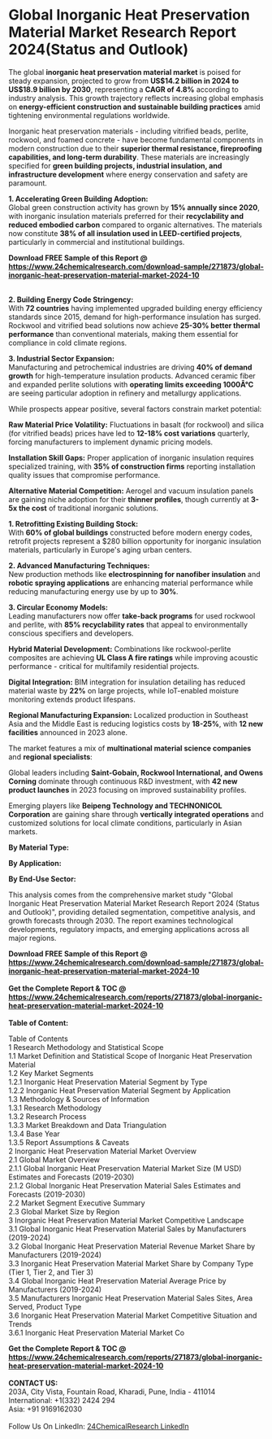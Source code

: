 <h1>Global Inorganic Heat Preservation Material Market Research Report 2024(Status and Outlook)</h1><p>The global <strong>inorganic heat preservation material market</strong> is poised for steady expansion, projected to grow from <strong>US$14.2 billion in 2024 to US$18.9 billion by 2030</strong>, representing a <strong>CAGR of 4.8%</strong> according to industry analysis. This growth trajectory reflects increasing global emphasis on <strong>energy-efficient construction and sustainable building practices</strong> amid tightening environmental regulations worldwide.</p><p>Inorganic heat preservation materials - including vitrified beads, perlite, rockwool, and foamed concrete - have become fundamental components in modern construction due to their <strong>superior thermal resistance, fireproofing capabilities, and long-term durability</strong>. These materials are increasingly specified for <strong>green building projects, industrial insulation, and infrastructure development</strong> where energy conservation and safety are paramount.</p><p><strong>1. Accelerating Green Building Adoption:</strong><br>
Global green construction activity has grown by <strong>15% annually since 2020</strong>, with inorganic insulation materials preferred for their <strong>recyclability and reduced embodied carbon</strong> compared to organic alternatives. The materials now constitute <strong>38% of all insulation used in LEED-certified projects</strong>, particularly in commercial and institutional buildings.</p><div><b>Download FREE Sample of this Report @ 
            <a href="https://www.24chemicalresearch.com/download-sample/271873/global-inorganic-heat-preservation-material-market-2024-10">
            https://www.24chemicalresearch.com/download-sample/271873/global-inorganic-heat-preservation-material-market-2024-10</a></b></div><br><p><strong>2. Building Energy Code Stringency:</strong><br>
With <strong>72 countries</strong> having implemented upgraded building energy efficiency standards since 2015, demand for high-performance insulation has surged. Rockwool and vitrified bead solutions now achieve <strong>25-30% better thermal performance</strong> than conventional materials, making them essential for compliance in cold climate regions.</p><p><strong>3. Industrial Sector Expansion:</strong><br>
Manufacturing and petrochemical industries are driving <strong>40% of demand growth</strong> for high-temperature insulation products. Advanced ceramic fiber and expanded perlite solutions with <strong>operating limits exceeding 1000Â°C</strong> are seeing particular adoption in refinery and metallurgy applications.</p><p>While prospects appear positive, several factors constrain market potential:</p><p><strong>Raw Material Price Volatility:</strong> Fluctuations in basalt (for rockwool) and silica (for vitrified beads) prices have led to <strong>12-18% cost variations</strong> quarterly, forcing manufacturers to implement dynamic pricing models.</p><p><strong>Installation Skill Gaps:</strong> Proper application of inorganic insulation requires specialized training, with <strong>35% of construction firms</strong> reporting installation quality issues that compromise performance.</p><p><strong>Alternative Material Competition:</strong> Aerogel and vacuum insulation panels are gaining niche adoption for their <strong>thinner profiles</strong>, though currently at <strong>3-5x the cost</strong> of traditional inorganic solutions.</p><p><strong>1. Retrofitting Existing Building Stock:</strong><br>
With <strong>60% of global buildings</strong> constructed before modern energy codes, retrofit projects represent a $280 billion opportunity for inorganic insulation materials, particularly in Europe's aging urban centers.</p><p><strong>2. Advanced Manufacturing Techniques:</strong><br>
New production methods like <strong>electrospinning for nanofiber insulation</strong> and <strong>robotic spraying applications</strong> are enhancing material performance while reducing manufacturing energy use by up to <strong>30%</strong>.</p><p><strong>3. Circular Economy Models:</strong><br>
Leading manufacturers now offer <strong>take-back programs</strong> for used rockwool and perlite, with <strong>85% recyclability rates</strong> that appeal to environmentally conscious specifiers and developers.</p><p><strong>Hybrid Material Development:</strong> Combinations like rockwool-perlite composites are achieving <strong>UL Class A fire ratings</strong> while improving acoustic performance - critical for multifamily residential projects.</p><p><strong>Digital Integration:</strong> BIM integration for insulation detailing has reduced material waste by <strong>22%</strong> on large projects, while IoT-enabled moisture monitoring extends product lifespans.</p><p><strong>Regional Manufacturing Expansion:</strong> Localized production in Southeast Asia and the Middle East is reducing logistics costs by <strong>18-25%</strong>, with <strong>12 new facilities</strong> announced in 2023 alone.</p><p>The market features a mix of <strong>multinational material science companies</strong> and <strong>regional specialists</strong>:</p><p>Global leaders including <strong>Saint-Gobain, Rockwool International, and Owens Corning</strong> dominate through continuous R&amp;D investment, with <strong>42 new product launches</strong> in 2023 focusing on improved sustainability profiles.</p><p>Emerging players like <strong>Beipeng Technology and TECHNONICOL Corporation</strong> are gaining share through <strong>vertically integrated operations</strong> and customized solutions for local climate conditions, particularly in Asian markets.</p><p><strong>By Material Type:</strong></p><p><strong>By Application:</strong></p><p><strong>By End-Use Sector:</strong></p><p>This analysis comes from the comprehensive market study "Global Inorganic Heat Preservation Material Market Research Report 2024 (Status and Outlook)", providing detailed segmentation, competitive analysis, and growth forecasts through 2030. The report examines technological developments, regulatory impacts, and emerging applications across all major regions.</p><div><b>Download FREE Sample of this Report @ 
            <a href="https://www.24chemicalresearch.com/download-sample/271873/global-inorganic-heat-preservation-material-market-2024-10">
            https://www.24chemicalresearch.com/download-sample/271873/global-inorganic-heat-preservation-material-market-2024-10</a></b></div><br><div><b>Get the Complete Report & TOC @ 
            <a href="https://www.24chemicalresearch.com/reports/271873/global-inorganic-heat-preservation-material-market-2024-10">
            https://www.24chemicalresearch.com/reports/271873/global-inorganic-heat-preservation-material-market-2024-10</a></b></div><br>
            <b>Table of Content:</b><p>Table of Contents<br />
1 Research Methodology and Statistical Scope<br />
1.1 Market Definition and Statistical Scope of Inorganic Heat Preservation Material<br />
1.2 Key Market Segments<br />
1.2.1 Inorganic Heat Preservation Material Segment by Type<br />
1.2.2 Inorganic Heat Preservation Material Segment by Application<br />
1.3 Methodology & Sources of Information<br />
1.3.1 Research Methodology<br />
1.3.2 Research Process<br />
1.3.3 Market Breakdown and Data Triangulation<br />
1.3.4 Base Year<br />
1.3.5 Report Assumptions & Caveats<br />
2 Inorganic Heat Preservation Material Market Overview<br />
2.1 Global Market Overview<br />
2.1.1 Global Inorganic Heat Preservation Material Market Size (M USD) Estimates and Forecasts (2019-2030)<br />
2.1.2 Global Inorganic Heat Preservation Material Sales Estimates and Forecasts (2019-2030)<br />
2.2 Market Segment Executive Summary<br />
2.3 Global Market Size by Region<br />
3 Inorganic Heat Preservation Material Market Competitive Landscape<br />
3.1 Global Inorganic Heat Preservation Material Sales by Manufacturers (2019-2024)<br />
3.2 Global Inorganic Heat Preservation Material Revenue Market Share by Manufacturers (2019-2024)<br />
3.3 Inorganic Heat Preservation Material Market Share by Company Type (Tier 1, Tier 2, and Tier 3)<br />
3.4 Global Inorganic Heat Preservation Material Average Price by Manufacturers (2019-2024)<br />
3.5 Manufacturers Inorganic Heat Preservation Material Sales Sites, Area Served, Product Type<br />
3.6 Inorganic Heat Preservation Material Market Competitive Situation and Trends<br />
3.6.1 Inorganic Heat Preservation Material Market Co</p><div><b>Get the Complete Report & TOC @ 
            <a href="https://www.24chemicalresearch.com/reports/271873/global-inorganic-heat-preservation-material-market-2024-10">
            https://www.24chemicalresearch.com/reports/271873/global-inorganic-heat-preservation-material-market-2024-10</a></b></div><br><b>CONTACT US:</b><br>
            203A, City Vista, Fountain Road, Kharadi, Pune, India - 411014<br>
            International: +1(332) 2424 294<br>
            Asia: +91 9169162030 <br><br>
            Follow Us On LinkedIn: <a href="https://www.linkedin.com/company/24chemicalresearch/">24ChemicalResearch LinkedIn</a>